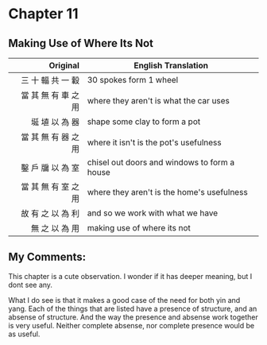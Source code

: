 # Chapter 11
## Making Use of Where Its Not

| Original | English Translation |
| -: | -- |
| 三 十 輻 共 一 轂 | 30 spokes form 1 wheel |
| 當 其 無 有 車 之 用 | where they aren't is what the car uses |
| 埏 埴 以 為 器 | shape some clay to form a pot |
| 當 其 無 有 器 之 用 | where it isn't is the pot's usefulness |
| 鑿 戶 牖 以 為 室 | chisel out doors and windows to form a house |
| 當 其 無 有 室 之 用 | where they aren't is the home's usefulness |
| 故 有 之 以 為 利 | and so we work with what we have |
| 無 之 以 為 用 | making use of where its not |


## My Comments:
This chapter is a cute observation.
I wonder if it has deeper meaning, but I dont see any.

What I do see is that it makes a good case of the need for both yin and yang.
Each of the things that are listed have a presence of structure, and an absense of structure.
And the way the presence and absense work together is very useful.
Neither complete absense, nor complete presence would be as useful.
